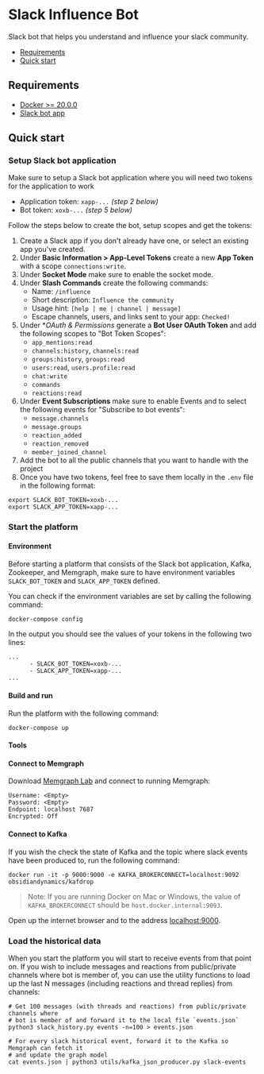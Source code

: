 # Slack Influence Bot

Slack bot that helps you understand and influence your slack community.

* [Requirements](#requirements)
* [Quick start](#quick-start)

## Requirements

* [Docker >= 20.0.0](https://docs.docker.com/get-docker/)
* [Slack bot app](https://slack.com/intl/en-hr/help/articles/115005265703-Create-a-bot-for-your-workspace)

## Quick start

### Setup Slack bot application

Make sure to setup a Slack bot application where you will need 
two tokens for the application to work

* Application token: `xapp-...` _(step 2 below)_
* Bot token: `xoxb-...` _(step 5 below)_

Follow the steps below to create the bot, setup scopes and get the tokens:

1. Create a Slack app if you don't already have one, or select 
   an existing app you've created.
2. Under **Basic Information > App-Level Tokens** create a new **App Token**
   with a scope `connections:write`.
3. Under **Socket Mode** make sure to enable the socket mode.
4. Under **Slash Commands** create the following commands:
    * Name: `/influence`
    * Short description: `Influence the community`
    * Usage hint: `[help | me | channel | message]`
    * Escape channels, users, and links sent to your app: `Checked!`
5. Under **OAuth & Permissions* generate a **Bot User OAuth Token** and add the
   following scopes to "Bot Token Scopes":
    * `app_mentions:read`
    * `channels:history`, `channels:read`
    * `groups:history`, `groups:read`
    * `users:read`, `users.profile:read`
    * `chat:write`
    * `commands`
    * `reactions:read`
6. Under **Event Subscriptions** make sure to enable Events and to select the
   following events for "Subscribe to bot events":
   * `message.channels`
   * `message.groups`
   * `reaction_added`
   * `reaction_removed`
   * `member_joined_channel`
7. Add the bot to all the public channels that you want to handle with the project
8. Once you have two tokens, feel free to save them locally in the `.env` file
   in the following format:

```
export SLACK_BOT_TOKEN=xoxb-...
export SLACK_APP_TOKEN=xapp-...
```

### Start the platform

#### Environment

Before starting a platform that consists of the Slack bot application, Kafka,
Zookeeper, and Memgraph, make sure to have environment variables `SLACK_BOT_TOKEN`
and `SLACK_APP_TOKEN` defined.

You can check if the environment variables are set by calling the following command:

```bash
docker-compose config
```

In the output you should see the values of your tokens in the following two lines:

```
...
      - SLACK_BOT_TOKEN=xoxb-...
      - SLACK_APP_TOKEN=xapp-...
...
```

#### Build and run

Run the platform with the following command:

```
docker-compose up
```

#### Tools

#### Connect to Memgraph

Download [Memgraph Lab](https://memgraph.com/download) and connect to running Memgraph:

```
Username: <Empty>
Password: <Empty>
Endpoint: localhost 7687
Encrypted: Off
``` 

#### Connect to Kafka

If you wish the check the state of Kafka and the topic where slack events have been
produced to, run the following command:

```
docker run -it -p 9000:9000 -e KAFKA_BROKERCONNECT=localhost:9092 obsidiandynamics/kafdrop
```

> Note: If you are running Docker on Mac or Windows, the value of `KAFKA_BROKERCONNECT`
> should be `host.docker.internal:9093`.

Open up the internet browser and to the address [localhost:9000](http://localhost:9000).


### Load the historical data

When you start the platform you will start to receive events from that point on.
If you wish to include messages and reactions from public/private channels where
bot is member of, you can use the utility functions to load up the last N messages
(including reactions and thread replies) from channels:

```
# Get 100 messages (with threads and reactions) from public/private channels where
# bot is member of and forward it to the local file `events.json`
python3 slack_history.py events -n=100 > events.json

# For every slack historical event, forward it to the Kafka so Memgraph can fetch it
# and update the graph model
cat events.json | python3 utils/kafka_json_producer.py slack-events
```
